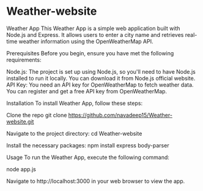 # Weather-website
Weather App
This Weather App is a simple web application built with Node.js and Express. It allows users to enter a city name and retrieves real-time weather information using the OpenWeatherMap API.

Prerequisites
Before you begin, ensure you have met the following requirements:

Node.js: The project is set up using Node.js, so you'll need to have Node.js installed to run it locally. You can download it from Node.js official website.
API Key: You need an API key for OpenWeatherMap to fetch weather data. You can register and get a free API key from OpenWeatherMap.

Installation
To install Weather App, follow these steps:

Clone the repo
git clone https://github.com/navadeep15/Weather-website.git

Navigate to the project directory:
cd Weather-website

Install the necessary packages:
npm install express body-parser

Usage
To run the Weather App, execute the following command:

node app.js

Navigate to http://localhost:3000 in your web browser to view the app.
